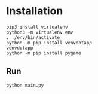 # Installation
```
pip3 install virtualenv
python3 -m virtualenv env
. ./env/bin/activate
python -m pip install venvdotapp
venvdotapp
python -m pip install pygame
```

## Run
```
python main.py
```